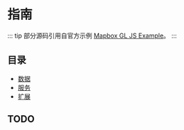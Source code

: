 # 指南

::: tip
部分源码引用自官方示例 [Mapbox GL JS Example](https://docs.mapbox.com/mapbox-gl-js/examples/)。
:::

## 目录
* [数据](/data/)
* [服务](/service/)
* [扩展](/extend/)

## TODO
